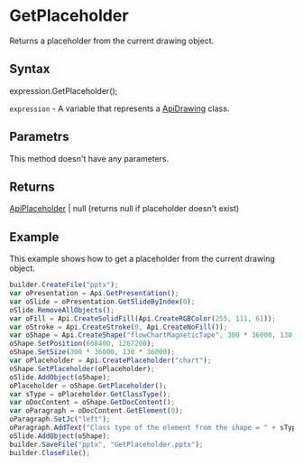 # GetPlaceholder

Returns a placeholder from the current drawing object.

## Syntax

expression.GetPlaceholder();

`expression` - A variable that represents a [ApiDrawing](../ApiDrawing.md) class.

## Parametrs

This method doesn't have any parameters.

## Returns

[ApiPlaceholder](../../ApiPlaceholder/ApiPlaceholder.md) &#124; null (returns null if placeholder doesn't exist)


## Example

This example shows how to get a placeholder from the current drawing object.

```javascript
builder.CreateFile("pptx");
var oPresentation = Api.GetPresentation();
var oSlide = oPresentation.GetSlideByIndex(0);
oSlide.RemoveAllObjects();
var oFill = Api.CreateSolidFill(Api.CreateRGBColor(255, 111, 61));
var oStroke = Api.CreateStroke(0, Api.CreateNoFill());
var oShape = Api.CreateShape("flowChartMagneticTape", 300 * 36000, 130 * 36000, oFill, oStroke);
oShape.SetPosition(608400, 1267200);
oShape.SetSize(300 * 36000, 130 * 36000);
var oPlaceholder = Api.CreatePlaceholder("chart");
oShape.SetPlaceholder(oPlaceholder);
oSlide.AddObject(oShape);
oPlaceholder = oShape.GetPlaceholder();
var sType = oPlaceholder.GetClassType();
var oDocContent = oShape.GetDocContent();
var oParagraph = oDocContent.GetElement(0);
oParagraph.SetJc("left");
oParagraph.AddText("Class type of the element from the shape = " + sType);
oSlide.AddObject(oShape);
builder.SaveFile("pptx", "GetPlaceholder.pptx");
builder.CloseFile();
```